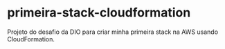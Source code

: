 # primeira-stack-cloudformation
Projeto do desafio da DIO para criar minha primeira stack na AWS usando CloudFormation.
